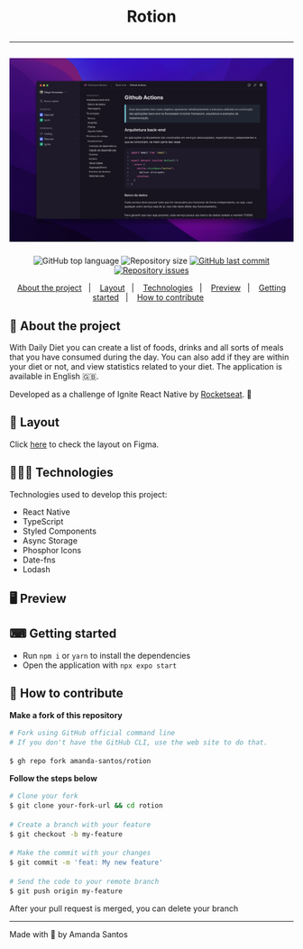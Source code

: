 <h1 align="center">
  Rotion
  <hr />
  <img src="assets/cover.png" alt="" />
</h1>

<p align="center">
  <img alt="GitHub top language" src="https://img.shields.io/github/languages/top/amanda-santos/rotion">

  <img alt="Repository size" src="https://img.shields.io/github/repo-size/amanda-santos/rotion">

  <a href="https://github.com/amanda-santos/rotion/commits/master">
    <img alt="GitHub last commit" src="https://img.shields.io/github/last-commit/amanda-santos/rotion">
  </a>

  <a href="https://github.com/amanda-santos/rotion/issues">
    <img alt="Repository issues" src="https://img.shields.io/github/issues/amanda-santos/rotion">
  </a>
</p>

<p align="center">
  <a href="#-about-the-project">About the project</a>&nbsp;&nbsp;&nbsp;|&nbsp;&nbsp;&nbsp;
  <a href="#-layout">Layout</a>&nbsp;&nbsp;&nbsp;|&nbsp;&nbsp;&nbsp;
  <a href="#-technologies">Technologies</a>&nbsp;&nbsp;&nbsp;|&nbsp;&nbsp;&nbsp;
  <a href="#-preview">Preview</a>&nbsp;&nbsp;&nbsp;|&nbsp;&nbsp;&nbsp;
  <a href="#-getting-started">Getting started</a>&nbsp;&nbsp;&nbsp;|&nbsp;&nbsp;&nbsp;
  <a href="#-how-to-contribute">How to contribute</a>&nbsp;&nbsp;&nbsp;
</p>

## 📝 About the project

<p>
With Daily Diet you can create a list of foods, drinks and all sorts of meals that you have consumed during the day. You can also add if they are within your diet or not, and view statistics related to your diet. The application is available in English 🇬🇧.
</p>

<p>
Developed as a challenge of Ignite React Native by <a href="https://rocketseat.com.br/">Rocketseat</a>. 🚀
</p>

## 🎨 Layout

<p>
  Click <a href="https://www.figma.com/file/Lj7w4t2WG6COLmMIQocs8B/rotion-(Copy)?node-id=2%3A12&t=lvRk7ie5kKAhKAWF-1">here</a> to check the layout on Figma.
</p>

## 👩🏻‍💻 Technologies

Technologies used to develop this project:

- React Native
- TypeScript
- Styled Components
- Async Storage
- Phosphor Icons
- Date-fns
- Lodash

## 🖥 Preview



## ⌨ Getting started

- Run `npm i` or `yarn` to install the dependencies
- Open the application with `npx expo start`

## 🤔 How to contribute

**Make a fork of this repository**

```bash
# Fork using GitHub official command line
# If you don't have the GitHub CLI, use the web site to do that.

$ gh repo fork amanda-santos/rotion
```

**Follow the steps below**

```bash
# Clone your fork
$ git clone your-fork-url && cd rotion

# Create a branch with your feature
$ git checkout -b my-feature

# Make the commit with your changes
$ git commit -m 'feat: My new feature'

# Send the code to your remote branch
$ git push origin my-feature
```

After your pull request is merged, you can delete your branch

---

Made with 💚 by Amanda Santos

